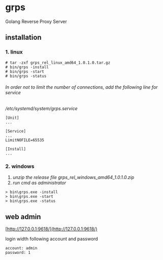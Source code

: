 # grps
Golang Reverse Proxy Server

## installation

### 1. linux
```
# tar -zxf grps_rel_linux_amd64_1.0.1.0.tar.gz
# bin/grps -install
# bin/grps -start
# bin/grps -status
```

###### In order not to limit the number of connections, add the following line for service
_/etc/systemd/system/grps.service_
```
[Unit]
...

[Service]
...
LimitNOFILE=65535

[Install]
...
```

### 2. windows
1) _unzip the release file grps_rel_windows_amd64_1.0.1.0.zip_
2) _run cmd as administrator_
```
> bin\grps.exe -install
> bin\grps.exe -start
> bin\grps.exe -status
```

## web admin
[http://127.0.0.1:9618/](http://127.0.0.1:9618/)

login width following account and password
```
account: admin
password: 1
```